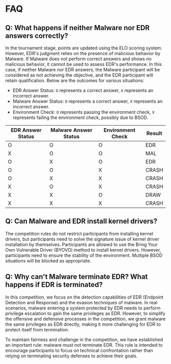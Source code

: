 # FAQ

## Q: What happens if neither Malware nor EDR answers correctly?

In the tournament stage, points are updated using the ELO scoring system. However, EDR's judgment relies on the presence of malicious behavior by Malware. If Malware does not perform correct answers and shows no malicious behavior, it cannot be used to assess EDR's performance. In this case, if neither Malware nor EDR answers, the Malware participant will be considered as not achieving the objective, and the EDR participant will retain qualification. Below are the outcomes for various situations:

- EDR Answer Status: `O` represents a correct answer, `X` represents an incorrect answer.
- Malware Answer Status: `O` represents a correct answer, `X` represents an incorrect answer.
- Environment Check: `O` represents passing the environment check, `X` represents failing the environment check, possibly due to BSOD.

| EDR Answer Status | Malware Answer Status | Environment Check | Result |
| ----------------- | --------------------- | ----------------- | ------ |
| O                 | O                     | O                 | EDR    |
| X                 | O                     | O                 | MAL    |
| O                 | X                     | O                 | EDR    |
| O                 | O                     | X                 | CRASH  |
| O                 | X                     | X                 | CRASH  |
| X                 | O                     | X                 | CRASH  |
| X                 | X                     | O                 | DRAW   |
| X                 | X                     | X                 | CRASH  |

## Q: Can Malware and EDR install kernel drivers?

The competition rules do not restrict participants from installing kernel drivers, but participants need to solve the signature issue of kernel driver installation by themselves. Participants are allowed to use the Bring Your Own Vulnerable Driver (BYOVD) method to install kernel drivers. However, participants need to ensure the stability of the environment. Multiple BSOD situations will be blocked as appropriate.

## Q: Why can't Malware terminate EDR? What happens if EDR is terminated?

In this competition, we focus on the detection capabilities of EDR (Endpoint Detection and Response) and the evasion techniques of malware. In real scenarios, malware entering a system protected by EDR needs to perform privilege escalation to gain the same privileges as EDR. However, to simplify the offensive and defensive processes in the competition, we grant malware the same privileges as EDR directly, making it more challenging for EDR to protect itself from termination.

To maintain fairness and challenge in the competition, we have established an important rule: malware must not terminate EDR. This rule is intended to encourage participants to focus on technical confrontation rather than relying on terminating security defenses to achieve their goals.
